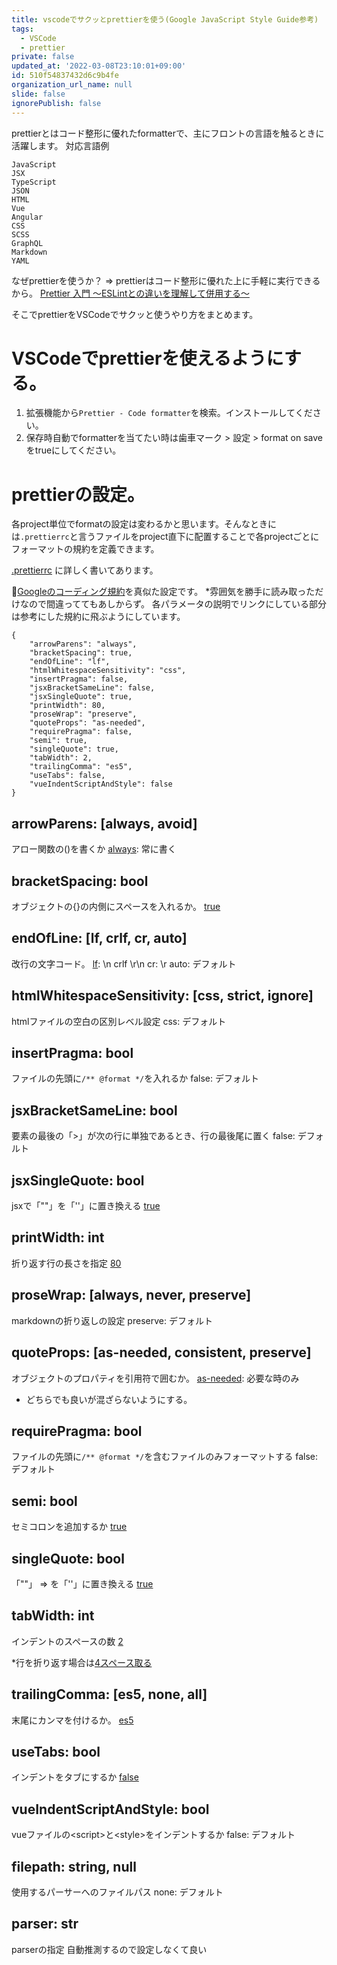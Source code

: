 ```yaml
---
title: vscodeでサクッとprettierを使う(Google JavaScript Style Guide参考)
tags:
  - VSCode
  - prettier
private: false
updated_at: '2022-03-08T23:10:01+09:00'
id: 510f54837432d6c9b4fe
organization_url_name: null
slide: false
ignorePublish: false
---
```

prettierとはコード整形に優れたformatterで、主にフロントの言語を触るときに活躍します。
対応言語例
```
JavaScript
JSX
TypeScript
JSON
HTML
Vue
Angular
CSS
SCSS
GraphQL
Markdown
YAML
```
なぜprettierを使うか？
=> prettierはコード整形に優れた上に手軽に実行できるから。
[Prettier 入門 ～ESLintとの違いを理解して併用する～](引用：https://qiita.com/soarflat/items/06377f3b96964964a65d)

そこでprettierをVSCodeでサクッと使うやり方をまとめます。

# VSCodeでprettierを使えるようにする。
1. 拡張機能から```Prettier - Code formatter```を検索。インストールしてください。
1. 保存時自動でformatterを当てたい時は歯車マーク > 設定 > format on saveをtrueにしてください。

# prettierの設定。
各project単位でformatの設定は変わるかと思います。そんなときには```.prettierrc```と言うファイルをproject直下に配置することで各projectごとにフォーマットの規約を定義できます。

[.prettierrc](https://qiita.com/takeshisakuma/items/bbb2cd2f1c65de70e363)
に詳しく書いてあります。

🔽[Googleのコーディング規約](https://google.github.io/styleguide/jsguide.html#formatting)を真似た設定です。
*雰囲気を勝手に読み取っただけなので間違っててもあしからず。
各パラメータの説明でリンクにしている部分は参考にした規約に飛ぶようにしています。

```.prettierrc
{
    "arrowParens": "always",
    "bracketSpacing": true,
    "endOfLine": "lf",
    "htmlWhitespaceSensitivity": "css",
    "insertPragma": false,
    "jsxBracketSameLine": false,
    "jsxSingleQuote": true,
    "printWidth": 80,
    "proseWrap": "preserve",
    "quoteProps": "as-needed",
    "requirePragma": false,
    "semi": true,
    "singleQuote": true,
    "tabWidth": 2,
    "trailingComma": "es5",
    "useTabs": false,
    "vueIndentScriptAndStyle": false
}
```

## arrowParens: [always, avoid]
アロー関数の()を書くか
[always](https://google.github.io/styleguide/jsguide.html#features-functions-arrow-functions): 常に書く

## bracketSpacing: bool
オブジェクトの{}の内側にスペースを入れるか。
[true](https://google.github.io/styleguide/jsguide.html#formatting-horizontal-whitespace)

## endOfLine: [lf, crlf, cr, auto]
改行の文字コード。
[lf](https://google.github.io/styleguide/jsguide.html#special-escape-sequences): \n
crlf \r\n
cr: \r
auto: デフォルト

## htmlWhitespaceSensitivity: [css, strict, ignore]
htmlファイルの空白の区別レベル設定
css: デフォルト

## insertPragma: bool
ファイルの先頭に```/** @format */```を入れるか
false: デフォルト

## jsxBracketSameLine: bool
要素の最後の「>」が次の行に単独であるとき、行の最後尾に置く
false: デフォルト

## jsxSingleQuote: bool
jsxで「""」を「''」に置き換える
[true](https://google.github.io/styleguide/jsguide.html#features-strings-use-single-quotes)

## printWidth: int
折り返す行の長さを指定
[80](https://google.github.io/styleguide/jsguide.html#formatting-column-limit)


## proseWrap: [always, never, preserve]
markdownの折り返しの設定
preserve: デフォルト

## quoteProps: [as-needed, consistent, preserve]
オブジェクトのプロパティを引用符で囲むか。
[as-needed](https://google.github.io/styleguide/jsguide.html#features-objects-mixing-keys): 必要な時のみ
* どちらでも良いが混ざらないようにする。

## requirePragma: bool
ファイルの先頭に```/** @format */```を含むファイルのみフォーマットする
false: デフォルト

## semi: bool
セミコロンを追加するか
[true](https://google.github.io/styleguide/jsguide.html#formatting-semicolons-are-required)

## singleQuote: bool
「""」 => を「''」に置き換える
[true](https://google.github.io/styleguide/jsguide.html#features-strings-use-single-quotes)

## tabWidth: int
インデントのスペースの数
[2](https://google.github.io/styleguide/jsguide.html#formatting-block-indentation)

*行を折り返す場合は[4スペース取る](https://google.github.io/styleguide/jsguide.html#formatting-indent)

## trailingComma: [es5, none, all]
末尾にカンマを付けるか。
[es5](https://google.github.io/styleguide/jsguide.html#features-arrays-trailing-comma)


## useTabs: bool
インデントをタブにするか
[false](https://google.github.io/styleguide/jsguide.html#whitespace-characters)

## vueIndentScriptAndStyle: bool
vueファイルの\<script\>と\<style\>をインデントするか
false: デフォルト

## filepath: string, null
使用するパーサーへのファイルパス
none: デフォルト

## parser: str
parserの指定
自動推測するので設定しなくて良い
